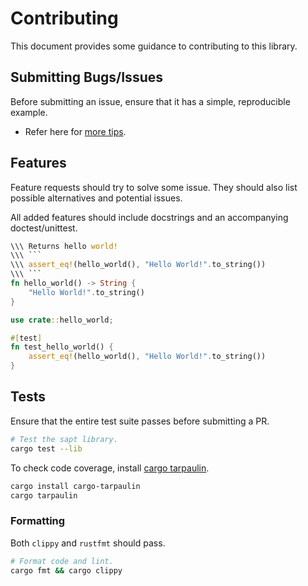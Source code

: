 # Contributing
This document provides some guidance to contributing to this library.

## Submitting Bugs/Issues
Before submitting an issue, ensure that it has a simple, reproducible example.
* Refer here for [more tips](https://stackoverflow.com/help/minimal-reproducible-example).

## Features
Feature requests should try to solve some issue. They should also list possible alternatives and potential issues.

All added features should include docstrings and an accompanying doctest/unittest.

```rust
\\\ Returns hello world!
\\\ ```
\\\ assert_eq!(hello_world(), "Hello World!".to_string())
\\\ ```
fn hello_world() -> String {
    "Hello World!".to_string()
}
```

```rust
use crate::hello_world;

#[test]
fn test_hello_world() {
    assert_eq!(hello_world(), "Hello World!".to_string())
}
```

## Tests
Ensure that the entire test suite passes before submitting a PR.
```bash
# Test the sapt library.
cargo test --lib
```
To check code coverage, install [cargo tarpaulin](https://crates.io/crates/cargo-tarpaulin).
```bash
cargo install cargo-tarpaulin
cargo tarpaulin
```

### Formatting
Both `clippy` and `rustfmt` should pass.
```bash
# Format code and lint.
cargo fmt && cargo clippy
```
